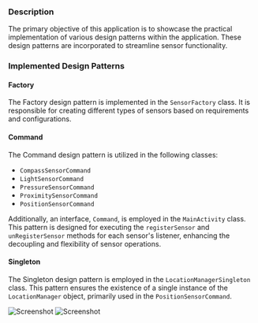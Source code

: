 ### Description

The primary objective of this application is to showcase the practical implementation of various design patterns within the application. These design patterns are incorporated to streamline sensor functionality.

### Implemented Design Patterns

#### Factory

The Factory design pattern is implemented in the `SensorFactory` class. It is responsible for creating different types of sensors based on requirements and configurations.

#### Command

The Command design pattern is utilized in the following classes:
- `CompassSensorCommand`
- `LightSensorCommand`
- `PressureSensorCommand`
- `ProximitySensorCommand`
- `PositionSensorCommand`

Additionally, an interface, `Command`, is employed in the `MainActivity` class. This pattern is designed for executing the `registerSensor` and `unRegisterSensor` methods for each sensor's listener, enhancing the decoupling and flexibility of sensor operations.

#### Singleton

The Singleton design pattern is employed in the `LocationManagerSingleton` class. This pattern ensures the existence of a single instance of the `LocationManager` object, primarily used in the `PositionSensorCommand`.

![Screenshot](https://user-images.githubusercontent.com/81176492/280681567-01541350-2c7f-4b65-99cc-381699ef3baf.png)
![Screenshot](https://user-images.githubusercontent.com/81176492/280681585-8acc6401-269c-4246-9cfc-51439d95ab70.png)